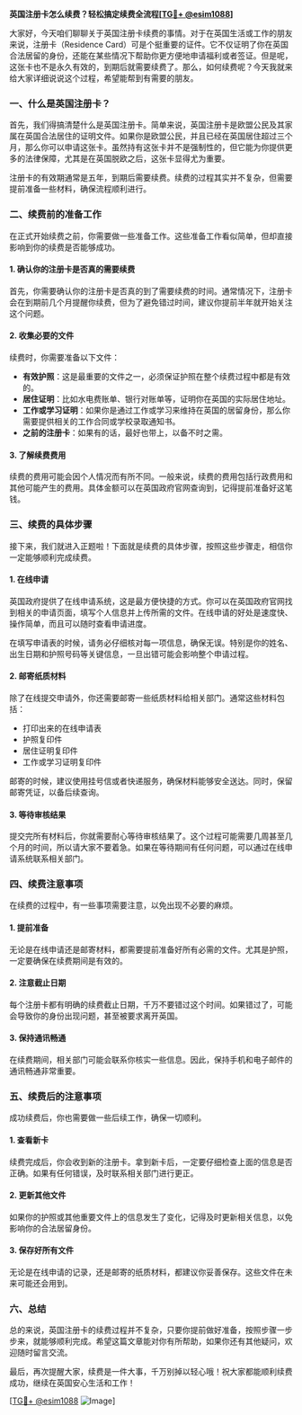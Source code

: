 **英国注册卡怎么续费？轻松搞定续费全流程[[TG💪+ @esim1088](https://t.me/s/esim1088)]**

大家好，今天咱们聊聊关于英国注册卡续费的事情。对于在英国生活或工作的朋友来说，注册卡（Residence Card）可是个挺重要的证件。它不仅证明了你在英国合法居留的身份，还能在某些情况下帮助你更方便地申请福利或者签证。但是呢，这张卡也不是永久有效的，到期后就需要续费了。那么，如何续费呢？今天我就来给大家详细说说这个过程，希望能帮到有需要的朋友。

### 一、什么是英国注册卡？

首先，我们得搞清楚什么是英国注册卡。简单来说，英国注册卡是欧盟公民及其家属在英国合法居住的证明文件。如果你是欧盟公民，并且已经在英国居住超过三个月，那么你可以申请这张卡。虽然持有这张卡并不是强制性的，但它能为你提供更多的法律保障，尤其是在英国脱欧之后，这张卡显得尤为重要。

注册卡的有效期通常是五年，到期后需要续费。续费的过程其实并不复杂，但需要提前准备一些材料，确保流程顺利进行。

### 二、续费前的准备工作

在正式开始续费之前，你需要做一些准备工作。这些准备工作看似简单，但却直接影响到你的续费是否能够成功。

#### 1. 确认你的注册卡是否真的需要续费

首先，你需要确认你的注册卡是否真的到了需要续费的时间。通常情况下，注册卡会在到期前几个月提醒你续费，但为了避免错过时间，建议你提前半年就开始关注这个问题。

#### 2. 收集必要的文件

续费时，你需要准备以下文件：

- **有效护照**：这是最重要的文件之一，必须保证护照在整个续费过程中都是有效的。
- **居住证明**：比如水电费账单、银行对账单等，证明你在英国的实际居住地址。
- **工作或学习证明**：如果你是通过工作或学习来维持在英国的居留身份，那么你需要提供相关的工作合同或学校录取通知书。
- **之前的注册卡**：如果有的话，最好也带上，以备不时之需。

#### 3. 了解续费费用

续费的费用可能会因个人情况而有所不同。一般来说，续费的费用包括行政费用和其他可能产生的费用。具体金额可以在英国政府官网查询到，记得提前准备好这笔钱。

### 三、续费的具体步骤

接下来，我们就进入正题啦！下面就是续费的具体步骤，按照这些步骤走，相信你一定能够顺利完成续费。

#### 1. 在线申请

英国政府提供了在线申请系统，这是最方便快捷的方式。你可以在英国政府官网找到相关的申请页面，填写个人信息并上传所需的文件。在线申请的好处是速度快、操作简单，而且可以随时查看申请进度。

在填写申请表的时候，请务必仔细核对每一项信息，确保无误。特别是你的姓名、出生日期和护照号码等关键信息，一旦出错可能会影响整个申请过程。

#### 2. 邮寄纸质材料

除了在线提交申请外，你还需要邮寄一些纸质材料给相关部门。通常这些材料包括：

- 打印出来的在线申请表
- 护照复印件
- 居住证明复印件
- 工作或学习证明复印件

邮寄的时候，建议使用挂号信或者快递服务，确保材料能够安全送达。同时，保留邮寄凭证，以备后续查询。

#### 3. 等待审核结果

提交完所有材料后，你就需要耐心等待审核结果了。这个过程可能需要几周甚至几个月的时间，所以请大家不要着急。如果在等待期间有任何问题，可以通过在线申请系统联系相关部门。

### 四、续费注意事项

在续费的过程中，有一些事项需要注意，以免出现不必要的麻烦。

#### 1. 提前准备

无论是在线申请还是邮寄材料，都需要提前准备好所有必需的文件。尤其是护照，一定要确保在续费期间是有效的。

#### 2. 注意截止日期

每个注册卡都有明确的续费截止日期，千万不要错过这个时间。如果错过了，可能会导致你的身份出现问题，甚至被要求离开英国。

#### 3. 保持通讯畅通

在续费期间，相关部门可能会联系你核实一些信息。因此，保持手机和电子邮件的通讯畅通非常重要。

### 五、续费后的注意事项

成功续费后，你也需要做一些后续工作，确保一切顺利。

#### 1. 查看新卡

续费完成后，你会收到新的注册卡。拿到新卡后，一定要仔细检查上面的信息是否正确。如果有任何错误，及时联系相关部门进行更正。

#### 2. 更新其他文件

如果你的护照或其他重要文件上的信息发生了变化，记得及时更新相关信息，以免影响你的合法居留身份。

#### 3. 保存好所有文件

无论是在线申请的记录，还是邮寄的纸质材料，都建议你妥善保存。这些文件在未来可能还会用到。

### 六、总结

总的来说，英国注册卡的续费过程并不复杂，只要你提前做好准备，按照步骤一步步来，就能够顺利完成。希望这篇文章能对你有所帮助，如果你还有其他疑问，欢迎随时留言交流。

最后，再次提醒大家，续费是一件大事，千万别掉以轻心哦！祝大家都能顺利续费成功，继续在英国安心生活和工作！

[[TG💪+ @esim1088](https://t.me/s/esim1088) ![Image](https://i.postimg.cc/4NQfJmqS/Snipaste-2025-05-13-00-14-12.png)]